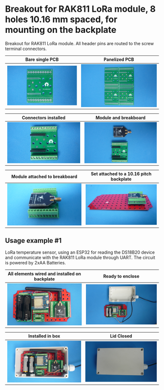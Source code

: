 
# Breakout for RAK811 LoRa module, 8 holes 10.16 mm spaced, for mounting on the backplate

Breakout for RAK811 LoRa module. All header pins are routed to the screw terminal connectors.

Bare single PCB                              |Panelized PCB                              |
---------------------------------------------|-------------------------------------------|
![](/c-breakouts/c01/assets/img/barepcb.jpg) |![](/c-breakouts/c01/assets/img/panel.jpg) |

Connectors installed                         |Module and breakboard                      |
---------------------------------------------|-------------------------------------------|
![](/c-breakouts/c01/assets/img/connectors.jpg) |![](/c-breakouts/c01/assets/img/moduleandbreak.jpg) |

Module attached to breakboard                |Set attached to a 10.16 pitch backplate    |
---------------------------------------------|-------------------------------------------|
![](/c-breakouts/c01/assets/img/moduleattached.jpg) |![](/c-breakouts/c01/assets/img/moduleinbackplate.jpg) |



## Usage example #1

LoRa temperature sensor, using an ESP32 for reading the DS18B20 device and communicate  with the RAK811 LoRa module through UART. The circuit is powered by 2xAA Batteries. 



All elements wired and installed on backplate       |Ready to enclose                                 |
----------------------------------------------------|-------------------------------------------------|
![](/c-breakouts/c01/assets/img/componentswired.jpg)|![](/c-breakouts/c01/assets/img/readytoenclose.jpg)|

Installed in box                             |Lid Closed                                       |
---------------------------------------------|-------------------------------------------------|
![](/c-breakouts/c01/assets/img/installedinbox.jpg)|![](/c-breakouts/c01/assets/img/lidclosed1.jpg)|

